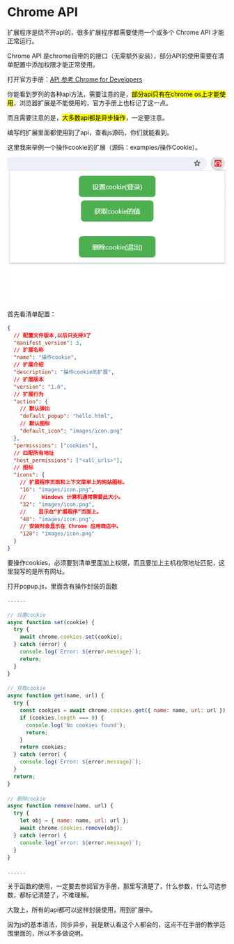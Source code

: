 # Chrome API

扩展程序是绕不开api的，很多扩展程序都需要使用一个或多个 Chrome  API 才能正常运行。

Chrome API 是chrome自带的的接口（无需额外安装），部分API的使用需要在清单配置中添加权限才能正常使用。

打开官方手册：[API 参考  Chrome for Developers](https://developer.chrome.com/docs/extensions/reference/api?hl=zh-cn)

你能看到罗列的各种api方法，需要注意的是，<mark>部分api只有在chrome os上才能使用</mark>，浏览器扩展是不能使用的，官方手册上也标记了这一点。

而且需要注意的是，<mark>大多数api都是异步操作</mark>，一定要注意。

编写的扩展里面都使用到了api，查看js源码，你们就能看到。

这里我来举例一个操作cookie的扩展（源码：examples/操作Cookie）。

![image.png](./images/4.png)

首先看清单配置：

```json
{
  // 配置文件版本,以后只支持3了
  "manifest_version": 3,
  // 扩展名称
  "name": "操作cookie",
  // 扩展介绍
  "description": "操作cookie的扩展",
  // 扩展版本
  "version": "1.0",
  // 扩展行为
  "action": {
    // 默认弹出
    "default_popup": "hello.html",      
    // 默认图标
    "default_icon": "images/icon.png"
  },
  "permissions": ["cookies"],
  // 匹配所有地址
  "host_permissions": ["<all_urls>"],
  // 图标
  "icons": {
    // 扩展程序页面和上下文菜单上的网站图标。
    "16": "images/icon.png",
    //     Windows 计算机通常需要此大小。
    "32": "images/icon.png",
    //    显示在“扩展程序”页面上。
    "48": "images/icon.png",
    // 安装时会显示在 Chrome 应用商店中。
    "128": "images/icon.png"
  }  
}
```

要操作cookies，必须要到清单里面加上权限，而且要加上主机权限地址匹配，这里我写的是所有网址。

打开popup.js，里面含有操作封装的函数

```js
......

// 设置cookie
async function set(cookie) {
  try {
    await chrome.cookies.set(cookie);
  } catch (error) {
    console.log(`Error: ${error.message}`);
    return;
  }
}

// 获取cookie
async function get(name, url) {
  try {
    const cookies = await chrome.cookies.get({ name: name, url: url });
    if (cookies.length === 0) {
      console.log('No cookies found');
      return;
    }
    return cookies;
  } catch (error) {
    console.log(`Error: ${error.message}`);
  }
  return;
}

// 删除cookie
async function remove(name, url) {
  try {
    let obj = { name: name, url: url };
    await chrome.cookies.remove(obj);
  } catch (error) {
    console.log(`error: ${error.message}`);
  }
}

......
```

关于函数的使用，一定要去参阅官方手册，那里写清楚了，什么参数，什么可选参数，都标记清楚了，不难理解。

大致上，所有的api都可以这样封装使用，用到扩展中。

因为js的基本语法，同步异步，我是默认看这个人都会的，这点不在手册的教学范围里面的，所以不多做说明。






